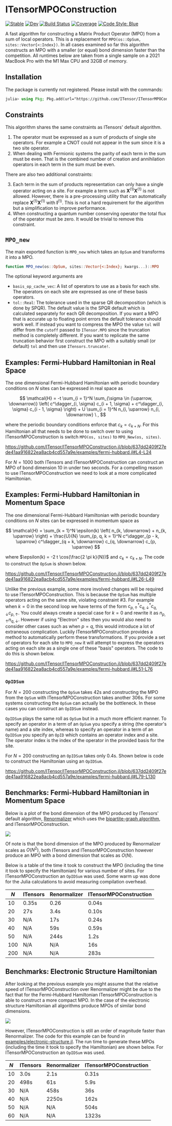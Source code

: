 # ITensorMPOConstruction

[![Stable](https://img.shields.io/badge/docs-stable-blue.svg)](https://ITensor.github.io/ITensorMPOConstruction.jl/stable/)
[![Dev](https://img.shields.io/badge/docs-dev-blue.svg)](https://ITensor.github.io/ITensorMPOConstruction.jl/dev/)
[![Build Status](https://github.com/ITensor/ITensorMPOConstruction.jl/actions/workflows/CI.yml/badge.svg?branch=main)](https://github.com/ITensor/ITensorMPOConstruction.jl/actions/workflows/CI.yml?query=branch%3Amain)
[![Coverage](https://codecov.io/gh/ITensor/ITensorMPOConstruction.jl/branch/main/graph/badge.svg)](https://codecov.io/gh/ITensor/ITensorMPOConstruction.jl)
[![Code Style: Blue](https://img.shields.io/badge/code%20style-blue-4495d1.svg)](https://github.com/invenia/BlueStyle)

A fast algorithm for constructing a Matrix Product Operator (MPO) from a sum of local operators. This is a replacement for `MPO(os::OpSum, sites::Vector{<:Index})`. In all cases examined so far this algorithm constructs an MPO with a smaller (or equal) bond dimension faster than the competition. All runtimes below are taken from a single sample on a 2021 MacBook Pro with the M1 Max CPU and 32GB of memory.

## Installation

The package is currently not registered. Please install with the commands:
```julia
julia> using Pkg; Pkg.add(url="https://github.com/ITensor/ITensorMPOConstruction.jl.git")
```

## Constraints

This algorithm shares the same constraints as ITensors' default algorithm.

1. The operator must be expressed as a sum of products of single site operators. For example a CNOT could not appear in the sum since it is a two site operator.
2. When dealing with Fermionic systems the parity of each term in the sum must be even. That is the combined number of creation and annihilation operators in each term in the sum must be even.

There are also two additional constraints:

3. Each term in the sum of products representation can only have a single operator acting on a site. For example a term such as $\mathbf{X}^{(1)} \mathbf{X}^{(1)}$ is not allowed. However, there is a pre-processing utility that can automatically replace $\mathbf{X}^{(1)} \mathbf{X}^{(1)}$ with $\mathbf{I}^{(1)}$. This is not a hard requirement for the algorithm but a simplification to improve performance.
4. When constructing a quantum number conserving operator the total flux of the operator must be zero. It would be trivial to remove this constraint.

## `MPO_new`

The main exported function is `MPO_new` which takes an `OpSum` and transforms it into a MPO.

```julia
function MPO_new(os::OpSum, sites::Vector{<:Index}; kwargs...)::MPO
```

The optional keyword arguments are
* `basis_op_cache_vec`: A list of operators to use as a basis for each site. The operators on each site are expressed as one of these basis operators.
* `tol::Real`: The tolerance used in the sparse QR decomposition (which is done by SPQR). The default value is the SPQR default which is calculated separately for each QR decomposition. If you want a MPO that is accurate up to floating point errors the default tolerance should work well. If instead you  want to compress the MPO the value `tol` will differ from the `cutoff` passed to `ITensor.MPO` since the truncation method is completely different. If you want to replicate the same truncation behavior first construct the MPO with a suitably small (or default) `tol` and then use `ITensors.truncate!`.

## Examples: Fermi-Hubbard Hamiltonian in Real Space

The one dimensional Fermi-Hubbard Hamiltonian with periodic boundary conditions on $N$ sites can be expressed in real space as

$$
\mathcal{H} = -t \sum_{i = 1}^N \sum_{\sigma \in (\uparrow, \downarrow)} \left( c^\dagger_{i, \sigma} c_{i + 1, \sigma} + c^\dagger_{i, \sigma} c_{i - 1, \sigma} \right) + U \sum_{i = 1}^N n_{i, \uparrow} n_{i, \downarrow} \ ,
$$

where the periodic boundary conditions enforce that $c_k = c_{k + N}$. For this Hamiltonian all that needs to be done to switch over to using ITensorMPOConstruction is switch `MPO(os, sites)` to `MPO_New(os, sites)`.

https://github.com/ITensor/ITensorMPOConstruction.jl/blob/637dd2409f27ede41aa916822ea8acb4cd557a9e/examples/fermi-hubbard.jl#L4-L24

For $N = 1000$ both ITensors and ITensorMPOConstruction can construct an MPO of bond dimension 10 in under two seconds. For a compelling reason to use ITensorMPOConstruction we need to look at a more complicated Hamiltonian.

## Examples: Fermi-Hubbard Hamiltonian in Momentum Space

The one dimensional Fermi-Hubbard Hamiltonian with periodic boundary conditions on $N$ sites can be expressed in momentum space as

$$
\mathcal{H} = \sum_{k = 1}^N \epsilon(k) \left( n_{k, \downarrow} + n_{k, \uparrow} \right) + \frac{U}{N} \sum_{p, q, k = 1}^N c^\dagger_{p - k, \uparrow} c^\dagger_{q + k, \downarrow} c_{q, \downarrow} c_{p, \uparrow}
$$

where $\epsilon(k) = -2 t \cos(\frac{2 \pi k}{N})$ and $c_k = c_{k + N}$. The code to construct the `OpSum` is shown below.

https://github.com/ITensor/ITensorMPOConstruction.jl/blob/637dd2409f27ede41aa916822ea8acb4cd557a9e/examples/fermi-hubbard.jl#L26-L49

Unlike the previous example, some more involved changes will be required to use ITensorMPOConstruction. This is because the `OpSum` has multiple operators acting on the same site, violating constraint #3. For example when $k = 0$ in the second loop we have terms of the form $c^\dagger_{p, \uparrow} c^\dagger_{q, \downarrow} c_{q, \downarrow} c_{p, \uparrow}$. You could always create a special case for $k = 0$ and rewrite it as $n_{p, \uparrow} n_{q, \downarrow}$. However if using "Electron" sites then you would also need to consider other cases such as when $p = q$, this would introduce a lot of extraneous complication. Luckily ITensorMPOConstruction provides a method to automatically perform these transformations. If you provide a set of operators for each site to `MPO_new` it will attempt to express the operators acting on each site as a single one of these "basis" operators. The code to do this is shown below.

https://github.com/ITensor/ITensorMPOConstruction.jl/blob/637dd2409f27ede41aa916822ea8acb4cd557a9e/examples/fermi-hubbard.jl#L51-L76

### `OpIDSum`

For $N = 200$ constructing the `OpSum` takes 42s and constructing the MPO from the `OpSum` with ITensorMPOConstruction takes another 306s. For some systems constructing the `OpSum` can actually be the bottleneck. In these cases you can construct an `OpIDSum` instead.

`OpIDSum` plays the same roll as `OpSum` but in a much more efficient manner. To specify an operator in a term of an `OpSum` you specify a string (the operator's name) and a site index, whereas to specify an operator in a term of an `OpIDSum` you specify an `OpID` which contains an operator index and a site. The operator index is the index of the operator in the provided basis for the site.

For $N = 200$ constructing an `OpIDSum` takes only 0.4s. Shown below is code to construct the Hamiltonian using an `OpIDSum`.

https://github.com/ITensor/ITensorMPOConstruction.jl/blob/637dd2409f27ede41aa916822ea8acb4cd557a9e/examples/fermi-hubbard.jl#L79-L130

## Benchmarks: Fermi-Hubbard Hamiltonian in Momentum Space

Below is a plot of the bond dimension of the MPO produced by ITensors' default algorithm, [Renormalizer](https://github.com/shuaigroup/Renormalizer) which uses the [bipartite-graph algorithm](https://doi.org/10.1063/5.0018149), and ITensorMPOConstruction.

![](./docs/plot-generators/fh.png)

Of note is that the bond dimension of the MPO produced by Renormalizer scales as $O(N^2)$, both ITensors and ITensorMPOConstruction however produce an MPO with a bond dimension that scales as $O(N)$. 

Below is a table of the time it took to construct the MPO (including the time it took to specify the Hamiltonian) for various number of sites. For ITensorMPOConstruction an `OpIDSum` was used. Some warm up was done for the Julia calculations to avoid measuring compilation overhead.

| $N$ | ITensors | Renormalizer | ITensorMPOConstruction |
|-----|----------|--------------|------------------------|
| 10  | 0.35s    | 0.26         | 0.04s                  |
| 20  | 27s      | 3.4s         | 0.10s                  |
| 30  | N/A      | 17s          | 0.24s                  |
| 40  | N/A      | 59s          | 0.59s                  |
| 50  | N/A      | 244s         | 1.2s                   |
| 100 | N/A      | N/A          | 16s                    |
| 200 | N/A      | N/A          | 283s                   |

## Benchmarks: Electronic Structure Hamiltonian

After looking at the previous example you might assume that the relative speed of ITensorMPOConstruction over Renormalizer might be due to the fact that for the Fermi-Hubbard Hamiltonian ITensorMPOConstruction is able to construct a more compact MPO. In the case of the electronic structure Hamiltonian all algorithms produce MPOs of similar bond dimensions.

![](./docs/plot-generators/es.png)

However, ITensorMPOConstruction is still an order of magnitude faster than Renormalizer. The code for this example can be found in [examples/electronic-structure.jl](https://github.com/ITensor/ITensorMPOConstruction.jl/blob/main/examples/electronic-structure.jl). The run time to generate these MPOs (including the time it took to specify the Hamiltonian) are shown below. For ITensorMPOConstruction an `OpIDSum` was used.

| $N$ | ITensors | Renormalizer | ITensorMPOConstruction |
|-----|----------|--------------|------------------------|
| 10  | 3.0s     | 2.1s         | 0.31s                  |
| 20  | 498s     | 61s          | 5.9s                   |
| 30  | N/A      | 458s         | 36s                    |
| 40  | N/A      | 2250s        | 162s                   |
| 50  | N/A      | N/A          | 504s                   |
| 60  | N/A      | N/A          | 1323s                  |
